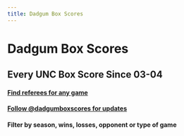 ```yaml
---
title: Dadgum Box Scores
---
```


# Dadgum Box Scores 

## Every UNC Box Score Since 03-04

#### [Find referees for any game](/officials/)

#### [Follow @dadgumboxscores for updates](https://twitter.com/dadgumboxscores/)

#### Filter by season, wins, losses, opponent or type of game




